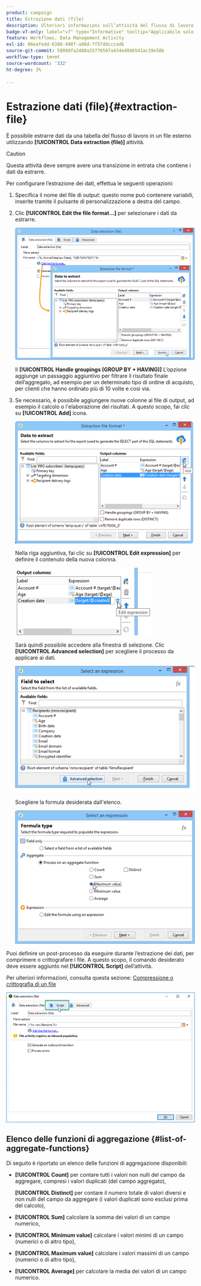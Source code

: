 ```yaml
---
product: campaign
title: Estrazione dati (file)
description: Ulteriori informazioni sull’attività del flusso di lavoro Estrazione dati (file)
badge-v7-only: label="v7" type="Informative" tooltip="Applicabile solo a Campaign Classic v7"
feature: Workflows, Data Management Activity
exl-id: 06eafedd-6386-498f-a80d-7f57ddcccad6
source-git-commit: 58998fa2480a33776507a434ed846541ac19e58b
workflow-type: tm+mt
source-wordcount: '332'
ht-degree: 3%

---
```


# Estrazione dati (file){#extraction-file}



È possibile estrarre dati da una tabella del flusso di lavoro in un file esterno utilizzando **[!UICONTROL Data extraction (file)]** attività.

>[!CAUTION]
>
>Questa attività deve sempre avere una transizione in entrata che contiene i dati da estrarre.

Per configurare l’estrazione dei dati, effettua le seguenti operazioni:

1. Specifica il nome del file di output: questo nome può contenere variabili, inserite tramite il pulsante di personalizzazione a destra del campo.
1. Clic **[!UICONTROL Edit the file format...]** per selezionare i dati da estrarre.

   ![](assets/s_advuser_extract_file_param.png)

   Il **[!UICONTROL Handle groupings (GROUP BY + HAVING)]** L’opzione aggiunge un passaggio aggiuntivo per filtrare il risultato finale dell’aggregato, ad esempio per un determinato tipo di ordine di acquisto, per clienti che hanno ordinato più di 10 volte e così via.

1. Se necessario, è possibile aggiungere nuove colonne al file di output, ad esempio il calcolo o l&#39;elaborazione dei risultati. A questo scopo, fai clic su **[!UICONTROL Add]** icona.

   ![](assets/s_advuser_extract_file_add_col.png)

   Nella riga aggiuntiva, fai clic su **[!UICONTROL Edit expression]** per definire il contenuto della nuova colonna.

   ![](assets/s_advuser_extract_file_add_exp.png)

   Sarà quindi possibile accedere alla finestra di selezione. Clic **[!UICONTROL Advanced selection]** per scegliere il processo da applicare ai dati.

   ![](assets/s_advuser_extract_file_advanced_selection.png)

   Scegliere la formula desiderata dall&#39;elenco.

   ![](assets/s_advuser_extract_file_agregate_values.png)

Puoi definire un post-processo da eseguire durante l’estrazione dei dati, per comprimere o crittografare i file. A questo scopo, il comando desiderato deve essere aggiunto nel **[!UICONTROL Script]** dell’attività.

Per ulteriori informazioni, consulta questa sezione: [Compressione o crittografia di un file](../../platform/using/zip-encrypt.md)

![](assets/postprocessing_dataextraction.png)

## Elenco delle funzioni di aggregazione {#list-of-aggregate-functions}

Di seguito è riportato un elenco delle funzioni di aggregazione disponibili:

* **[!UICONTROL Count]** per contare tutti i valori non nulli del campo da aggregare, compresi i valori duplicati (del campo aggregato),

  **[!UICONTROL Distinct]** per contare il numero totale di valori diversi e non nulli del campo da aggregare (i valori duplicati sono esclusi prima del calcolo),

* **[!UICONTROL Sum]** calcolare la somma dei valori di un campo numerico,
* **[!UICONTROL Minimum value]** calcolare i valori minimi di un campo (numerici o di altro tipo),
* **[!UICONTROL Maximum value]** calcolare i valori massimi di un campo (numerici o di altro tipo),
* **[!UICONTROL Average]** per calcolare la media dei valori di un campo numerico.
